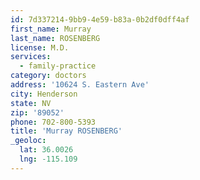 ```yaml
---
id: 7d337214-9bb9-4e59-b83a-0b2df0dff4af
first_name: Murray
last_name: ROSENBERG
license: M.D.
services:
  - family-practice
category: doctors
address: '10624 S. Eastern Ave'
city: Henderson
state: NV
zip: '89052'
phone: 702-800-5393
title: 'Murray ROSENBERG'
_geoloc:
  lat: 36.0026
  lng: -115.109
---
```

